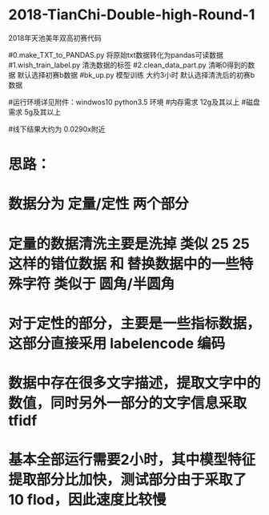 # 2018-TianChi-Double-high-Round-1
2018年天池美年双高初赛代码

#0.make_TXT_to_PANDAS.py 将原始txt数据转化为pandas可读数据
#1.wish_train_label.py 清洗数据的标签
#2.clean_data_part.py 清晰0得到的数据 默认选择初赛b数据
#bk_up.py 模型训练 大约3小时 默认选择清洗后的初赛b数据

#运行环境详见附件：windwos10 python3.5 环境
#内存需求 12g及其以上
#磁盘需求 5g及其以上

#线下结果大约为 0.0290x附近

# 思路：
# 数据分为 定量/定性 两个部分
# 定量的数据清洗主要是洗掉 类似 25 25 这样的错位数据 和 替换数据中的一些特殊字符 类似于 圆角/半圆角
# 对于定性的部分，主要是一些指标数据，这部分直接采用 labelencode 编码

# 数据中存在很多文字描述，提取文字中的数值，同时另外一部分的文字信息采取tfidf

# 基本全部运行需要2小时，其中模型特征提取部分比加快，测试部分由于采取了10 flod，因此速度比较慢
